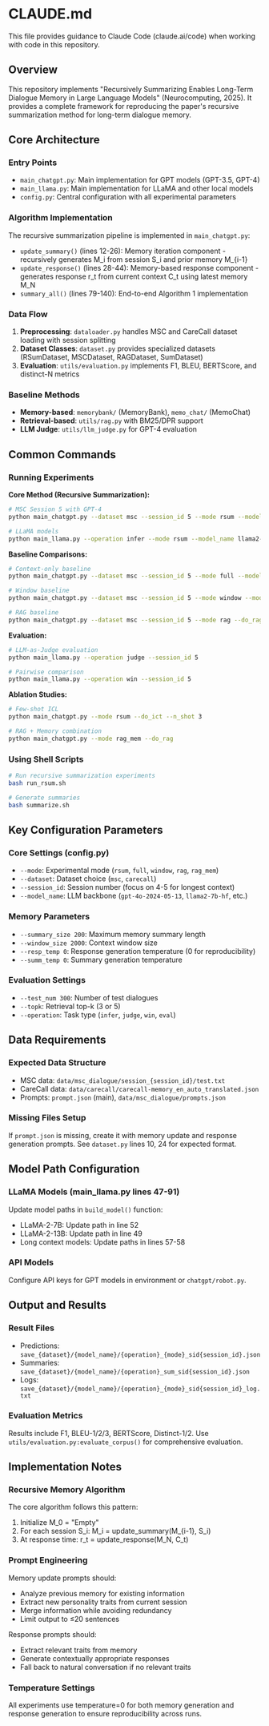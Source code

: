 # CLAUDE.md

This file provides guidance to Claude Code (claude.ai/code) when working with code in this repository.

## Overview

This repository implements "Recursively Summarizing Enables Long-Term Dialogue Memory in Large Language Models" (Neurocomputing, 2025). It provides a complete framework for reproducing the paper's recursive summarization method for long-term dialogue memory.

## Core Architecture

### Entry Points
- `main_chatgpt.py`: Main implementation for GPT models (GPT-3.5, GPT-4)
- `main_llama.py`: Main implementation for LLaMA and other local models
- `config.py`: Central configuration with all experimental parameters

### Algorithm Implementation
The recursive summarization pipeline is implemented in `main_chatgpt.py`:
- `update_summary()` (lines 12-26): Memory iteration component - recursively generates M_i from session S_i and prior memory M_{i-1}
- `update_response()` (lines 28-44): Memory-based response component - generates response r_t from current context C_t using latest memory M_N
- `summary_all()` (lines 79-140): End-to-end Algorithm 1 implementation

### Data Flow
1. **Preprocessing**: `dataloader.py` handles MSC and CareCall dataset loading with session splitting
2. **Dataset Classes**: `dataset.py` provides specialized datasets (RSumDataset, MSCDataset, RAGDataset, SumDataset)
3. **Evaluation**: `utils/evaluation.py` implements F1, BLEU, BERTScore, and distinct-N metrics

### Baseline Methods
- **Memory-based**: `memorybank/` (MemoryBank), `memo_chat/` (MemoChat)
- **Retrieval-based**: `utils/rag.py` with BM25/DPR support
- **LLM Judge**: `utils/llm_judge.py` for GPT-4 evaluation

## Common Commands

### Running Experiments

**Core Method (Recursive Summarization):**
```bash
# MSC Session 5 with GPT-4
python main_chatgpt.py --dataset msc --session_id 5 --mode rsum --model_name gpt-4o-2024-05-13

# LLaMA models
python main_llama.py --operation infer --mode rsum --model_name llama2-7b-hf --session_id 5
```

**Baseline Comparisons:**
```bash
# Context-only baseline
python main_chatgpt.py --dataset msc --session_id 5 --mode full --model_name gpt-4o-2024-05-13

# Window baseline
python main_chatgpt.py --dataset msc --session_id 5 --mode window --model_name gpt-4o-2024-05-13

# RAG baseline
python main_chatgpt.py --dataset msc --session_id 5 --mode rag --do_rag
```

**Evaluation:**
```bash
# LLM-as-Judge evaluation
python main_llama.py --operation judge --session_id 5

# Pairwise comparison
python main_llama.py --operation win --session_id 5
```

**Ablation Studies:**
```bash
# Few-shot ICL
python main_chatgpt.py --mode rsum --do_ict --n_shot 3

# RAG + Memory combination
python main_chatgpt.py --mode rag_mem --do_rag
```

### Using Shell Scripts
```bash
# Run recursive summarization experiments
bash run_rsum.sh

# Generate summaries
bash summarize.sh
```

## Key Configuration Parameters

### Core Settings (config.py)
- `--mode`: Experimental mode (`rsum`, `full`, `window`, `rag`, `rag_mem`)
- `--dataset`: Dataset choice (`msc`, `carecall`)
- `--session_id`: Session number (focus on 4-5 for longest context)
- `--model_name`: LLM backbone (`gpt-4o-2024-05-13`, `llama2-7b-hf`, etc.)

### Memory Parameters
- `--summary_size 200`: Maximum memory summary length
- `--window_size 2000`: Context window size
- `--resp_temp 0`: Response generation temperature (0 for reproducibility)
- `--summ_temp 0`: Summary generation temperature

### Evaluation Settings
- `--test_num 300`: Number of test dialogues
- `--topk`: Retrieval top-k (3 or 5)
- `--operation`: Task type (`infer`, `judge`, `win`, `eval`)

## Data Requirements

### Expected Data Structure
- MSC data: `data/msc_dialogue/session_{session_id}/test.txt`
- CareCall data: `data/carecall/carecall-memory_en_auto_translated.json`
- Prompts: `prompt.json` (main), `data/msc_dialogue/prompts.json`

### Missing Files Setup
If `prompt.json` is missing, create it with memory update and response generation prompts. See `dataset.py` lines 10, 24 for expected format.

## Model Path Configuration

### LLaMA Models (main_llama.py lines 47-91)
Update model paths in `build_model()` function:
- LLaMA-2-7B: Update path in line 52
- LLaMA-2-13B: Update path in line 49
- Long context models: Update paths in lines 57-58

### API Models
Configure API keys for GPT models in environment or `chatgpt/robot.py`.

## Output and Results

### Result Files
- Predictions: `save_{dataset}/{model_name}/{operation}_{mode}_sid{session_id}.json`
- Summaries: `save_{dataset}/{model_name}/{operation}_sum_sid{session_id}.json`
- Logs: `save_{dataset}/{model_name}/{operation}_{mode}_sid{session_id}_log.txt`

### Evaluation Metrics
Results include F1, BLEU-1/2/3, BERTScore, Distinct-1/2. Use `utils/evaluation.py:evaluate_corpus()` for comprehensive evaluation.

## Implementation Notes

### Recursive Memory Algorithm
The core algorithm follows this pattern:
1. Initialize M_0 = "Empty"
2. For each session S_i: M_i = update_summary(M_{i-1}, S_i)  
3. At response time: r_t = update_response(M_N, C_t)

### Prompt Engineering
Memory update prompts should:
- Analyze previous memory for existing information
- Extract new personality traits from current session
- Merge information while avoiding redundancy
- Limit output to ≤20 sentences

Response prompts should:
- Extract relevant traits from memory
- Generate contextually appropriate responses
- Fall back to natural conversation if no relevant traits

### Temperature Settings
All experiments use temperature=0 for both memory generation and response generation to ensure reproducibility across runs.